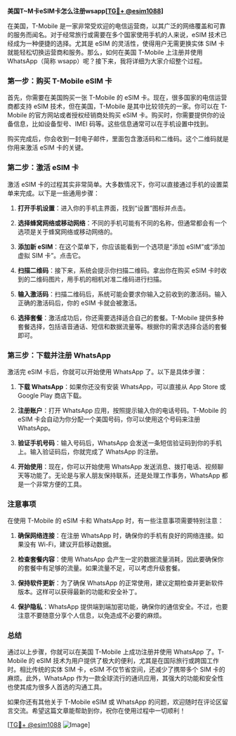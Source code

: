 **美国T~M卡eSIM卡怎么注册wsapp[[TG💪+ @esim1088](https://t.me/s/esim1088)]**

在美国，T-Mobile 是一家非常受欢迎的电信运营商，以其广泛的网络覆盖和可靠的服务而闻名。对于经常旅行或需要在多个国家使用手机的人来说，eSIM 技术已经成为一种便捷的选择。尤其是 eSIM 的灵活性，使得用户无需更换实体 SIM 卡就能轻松切换运营商和服务。那么，如何在美国 T-Mobile 上注册并使用 WhatsApp（简称 wsapp）呢？接下来，我将详细为大家介绍整个过程。

### 第一步：购买 T-Mobile eSIM 卡

首先，你需要在美国购买一张 T-Mobile 的 eSIM 卡。现在，很多国家的电信运营商都支持 eSIM 技术，但在美国，T-Mobile 是其中比较领先的一家。你可以在 T-Mobile 的官方网站或者授权经销商处购买 eSIM 卡。购买时，你需要提供你的设备信息，比如设备型号、IMEI 码等。这些信息通常可以在手机设置中找到。

购买完成后，你会收到一封电子邮件，里面包含激活码和二维码。这个二维码就是你用来激活 eSIM 卡的关键。

### 第二步：激活 eSIM 卡

激活 eSIM 卡的过程其实非常简单。大多数情况下，你可以直接通过手机的设置菜单来完成。以下是一些通用步骤：

1. **打开手机设置**：进入你的手机主界面，找到“设置”图标并点击。
   
2. **选择蜂窝网络或移动网络**：不同的手机可能有不同的名称，但通常都会有一个选项是关于蜂窝网络或移动网络的。

3. **添加新 eSIM**：在这个菜单下，你应该能看到一个选项是“添加 eSIM”或“添加虚拟 SIM 卡”。点击它。

4. **扫描二维码**：接下来，系统会提示你扫描二维码。拿出你在购买 eSIM 卡时收到的二维码图片，用手机的相机对准二维码进行扫描。

5. **输入激活码**：扫描二维码后，系统可能会要求你输入之前收到的激活码。输入正确的激活码后，你的 eSIM 卡就会被激活。

6. **选择套餐**：激活成功后，你还需要选择适合自己的套餐。T-Mobile 提供多种套餐选择，包括语音通话、短信和数据流量等。根据你的需求选择合适的套餐即可。

### 第三步：下载并注册 WhatsApp

激活完 eSIM 卡后，你就可以开始使用 WhatsApp 了。以下是具体步骤：

1. **下载 WhatsApp**：如果你还没有安装 WhatsApp，可以直接从 App Store 或 Google Play 商店下载。

2. **注册账户**：打开 WhatsApp 应用，按照提示输入你的电话号码。T-Mobile 的 eSIM 卡会自动为你分配一个美国号码，你可以使用这个号码来注册 WhatsApp。

3. **验证手机号码**：输入号码后，WhatsApp 会发送一条短信验证码到你的手机上。输入验证码后，你就完成了 WhatsApp 的注册。

4. **开始使用**：现在，你可以开始使用 WhatsApp 发送消息、拨打电话、视频聊天等功能了。无论是与家人朋友保持联系，还是处理工作事务，WhatsApp 都是一个非常方便的工具。

### 注意事项

在使用 T-Mobile 的 eSIM 卡和 WhatsApp 时，有一些注意事项需要特别注意：

1. **确保网络连接**：在注册 WhatsApp 时，确保你的手机有良好的网络连接。如果没有 Wi-Fi，建议开启移动数据。

2. **检查套餐内容**：使用 WhatsApp 会产生一定的数据流量消耗，因此要确保你的套餐中有足够的流量。如果流量不足，可以考虑升级套餐。

3. **保持软件更新**：为了确保 WhatsApp 的正常使用，建议定期检查并更新软件版本。这样可以获得最新的功能和安全补丁。

4. **保护隐私**：WhatsApp 提供端到端加密功能，确保你的通信安全。不过，也要注意不要随意分享个人信息，以免造成不必要的麻烦。

### 总结

通过以上步骤，你就可以在美国 T-Mobile 上成功注册并使用 WhatsApp 了。T-Mobile 的 eSIM 技术为用户提供了极大的便利，尤其是在国际旅行或跨国工作时。相比传统的实体 SIM 卡，eSIM 不仅节省空间，还减少了携带多个 SIM 卡的麻烦。此外，WhatsApp 作为一款全球流行的通讯应用，其强大的功能和安全性也使其成为很多人首选的沟通工具。

如果你还有其他关于 T-Mobile eSIM 或 WhatsApp 的问题，欢迎随时在评论区留言交流。希望这篇文章能帮助到你，祝你在使用过程中一切顺利！

[[TG💪+ @esim1088](https://t.me/s/esim1088) ![Image](https://i.postimg.cc/4NQfJmqS/Snipaste-2025-05-13-00-14-12.png)]